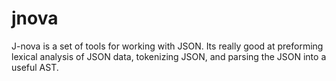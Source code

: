 # jnova
J-nova is a set of tools for working with JSON. Its really good at preforming lexical analysis of JSON data, tokenizing JSON, and parsing the JSON into a useful AST.
